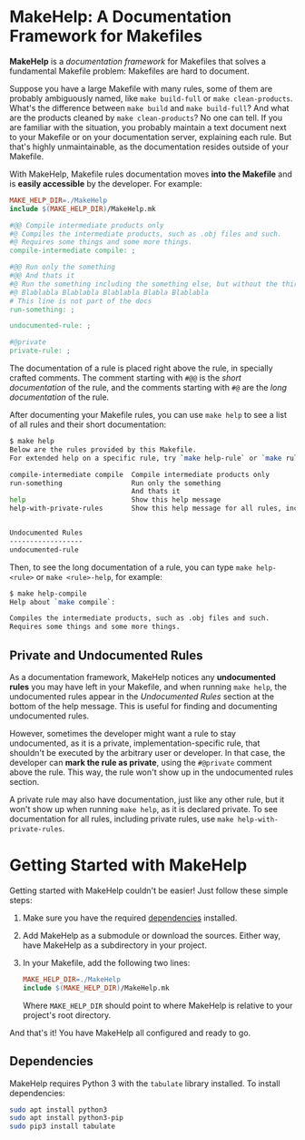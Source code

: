 # MakeHelp: A Documentation Framework for Makefiles
**MakeHelp** is a *documentation framework* for Makefiles that solves a fundamental Makefile problem: Makefiles are hard to document.

Suppose you have a large Makefile with many rules, some of them are probably ambiguously named, like `make build-full` or `make clean-products`. What's the difference between `make build` and `make build-full`? And what are the products cleaned by `make clean-products`? No one can tell.
If you are familiar with the situation, you probably maintain a text document next to your Makefile or on your documentation server, explaining each rule. But that's highly unmaintainable, as the documentation resides outside of your Makefile.

With MakeHelp, Makefile rules documentation moves **into the Makefile** and is **easily accessible** by the developer. For example:

```makefile
MAKE_HELP_DIR=./MakeHelp
include $(MAKE_HELP_DIR)/MakeHelp.mk

#@@ Compile intermediate products only
#@ Compiles the intermediate products, such as .obj files and such.
#@ Requires some things and some more things.
compile-intermediate compile: ;

#@@ Run only the something
#@@ And thats it
#@ Run the something including the something else, but without the third thing
#@ Blablabla Blablabla Blablabla Blabla Blablabla
# This line is not part of the docs
run-something: ;

undocumented-rule: ;

#@private
private-rule: ;

```

The documentation of a rule is placed right above the rule, in specially crafted comments. The comment starting with `#@@` is the *short documentation* of the rule, and the comments starting with `#@` are the *long documentation* of the rule.

After documenting your Makefile rules, you can use `make help` to see a list of all rules and their short documentation:

```bash
$ make help
Below are the rules provided by this Makefile.
For extended help on a specific rule, try `make help-rule` or `make rule-help`

compile-intermediate compile  Compile intermediate products only
run-something                 Run only the something
                              And thats it
help                          Show this help message
help-with-private-rules       Show this help message for all rules, including private rules


Undocumented Rules
------------------
undocumented-rule
```

Then, to see the long documentation of a rule, you can type `make help-<rule>` or `make <rule>-help`, for example:

```bash
$ make help-compile
Help about `make compile`:

Compiles the intermediate products, such as .obj files and such.
Requires some things and some more things.
```

## Private and Undocumented Rules

As a documentation framework, MakeHelp notices any **undocumented rules** you may have left in your Makefile, and when running `make help`, the undocumented rules appear in the *Undocumented Rules* section at the bottom of the help message. This is useful for finding and documenting undocumented rules.

However, sometimes the developer might want a rule to stay undocumented, as it is a private, implementation-specific rule, that shouldn't be executed by the arbitrary user or developer. In that case, the developer can **mark the rule as private**, using the `#@private` comment above the rule. This way, the rule won't show up in the undocumented rules section.

A private rule may also have documentation, just like any other rule, but it won't show up when running `make help`, as it is declared private. To see documentation for all rules, including private rules, use `make help-with-private-rules`.

# Getting Started with MakeHelp

Getting started with MakeHelp couldn't be easier! Just follow these simple steps:

1. Make sure you have the required [dependencies](#Dependencies) installed.

2. Add MakeHelp as a submodule or download the sources. Either way, have MakeHelp as a subdirectory in your project.

3. In your Makefile, add the following two lines:

   ```makefile
   MAKE_HELP_DIR=./MakeHelp
   include $(MAKE_HELP_DIR)/MakeHelp.mk
   ```

   Where `MAKE_HELP_DIR` should point to where MakeHelp is relative to your project's root directory.

And that's it! You have MakeHelp all configured and ready to go.

## Dependencies

MakeHelp requires Python 3 with the `tabulate` library installed. To install dependencies:

```bash
sudo apt install python3
sudo apt install python3-pip
sudo pip3 install tabulate
```
